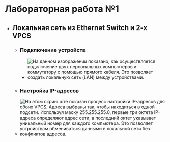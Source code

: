 # Лабораторная работа №1

- ## Локальная сеть из Ethernet Switch и 2-х VPCS
    - ### Подключение устройств
        - ![На данном изображении показано, как осуществляется подключение двух персональных компьютеров к коммутатору с помощью прямого кабеля. Это позволяет создать локальную сеть (LAN) между устройствами.](https://github.com/khaustovdn/Eltex/tree/main/src/module-4/images/img-lab-1-1.1.png?raw=true)
    - ### Настройка IP-адресов
    - ![На этом скриншоте показан процесс настройки IP-адресов для обоих VPCS. Адреса выбраны так, чтобы находиться в одной подсети. Используя маску 255.255.255.0, первые три октета IP-адреса определяют адрес сети, а последний октет указывает уникальный номер для каждого компьютера. Это позволяет устройствам обмениваться данными в локальной сети без конфликтов адресов.](https://github.com/khaustovdn/Eltex/tree/main/src/module-4/images/img-lab-1-1.2.png?raw=true)
